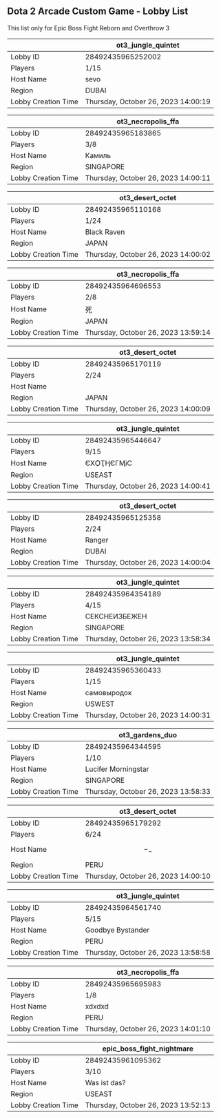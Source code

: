 ## Dota 2 Arcade Custom Game - Lobby List

This list only for Epic Boss Fight Reborn and Overthrow 3

|  | ot3_jungle_quintet |
| ------ | ------ |
| Lobby ID | 28492435965252002 |
| Players | 1/15 |
| Host Name | sevo |
| Region | DUBAI |
| Lobby Creation Time | Thursday, October 26, 2023 14:00:19 |


|  | ot3_necropolis_ffa |
| ------ | ------ |
| Lobby ID | 28492435965183865 |
| Players | 3/8 |
| Host Name | Камиль |
| Region | SINGAPORE |
| Lobby Creation Time | Thursday, October 26, 2023 14:00:11 |


|  | ot3_desert_octet |
| ------ | ------ |
| Lobby ID | 28492435965110168 |
| Players | 1/24 |
| Host Name | Black Raven |
| Region | JAPAN |
| Lobby Creation Time | Thursday, October 26, 2023 14:00:02 |


|  | ot3_necropolis_ffa |
| ------ | ------ |
| Lobby ID | 28492435964696553 |
| Players | 2/8 |
| Host Name | 死 |
| Region | JAPAN |
| Lobby Creation Time | Thursday, October 26, 2023 13:59:14 |


|  | ot3_desert_octet |
| ------ | ------ |
| Lobby ID | 28492435965170119 |
| Players | 2/24 |
| Host Name | 󠀡󠀡 |
| Region | JAPAN |
| Lobby Creation Time | Thursday, October 26, 2023 14:00:09 |


|  | ot3_jungle_quintet |
| ------ | ------ |
| Lobby ID | 28492435965446647 |
| Players | 9/15 |
| Host Name | ЄXѺҬӉЄГӍіС |
| Region | USEAST |
| Lobby Creation Time | Thursday, October 26, 2023 14:00:41 |


|  | ot3_desert_octet |
| ------ | ------ |
| Lobby ID | 28492435965125358 |
| Players | 2/24 |
| Host Name | Ranger |
| Region | DUBAI |
| Lobby Creation Time | Thursday, October 26, 2023 14:00:04 |


|  | ot3_jungle_quintet |
| ------ | ------ |
| Lobby ID | 28492435964354189 |
| Players | 4/15 |
| Host Name | СЕКСНЕИЗБЕЖЕН |
| Region | SINGAPORE |
| Lobby Creation Time | Thursday, October 26, 2023 13:58:34 |


|  | ot3_jungle_quintet |
| ------ | ------ |
| Lobby ID | 28492435965360433 |
| Players | 1/15 |
| Host Name | самовыродок |
| Region | USWEST |
| Lobby Creation Time | Thursday, October 26, 2023 14:00:31 |


|  | ot3_gardens_duo |
| ------ | ------ |
| Lobby ID | 28492435964344595 |
| Players | 1/10 |
| Host Name | Lucifer Morningstar |
| Region | SINGAPORE |
| Lobby Creation Time | Thursday, October 26, 2023 13:58:33 |


|  | ot3_desert_octet |
| ------ | ------ |
| Lobby ID | 28492435965179292 |
| Players | 6/24 |
| Host Name | $$-_-$$ |
| Region | PERU |
| Lobby Creation Time | Thursday, October 26, 2023 14:00:10 |


|  | ot3_jungle_quintet |
| ------ | ------ |
| Lobby ID | 28492435964561740 |
| Players | 5/15 |
| Host Name | Goodbye Bystander |
| Region | PERU |
| Lobby Creation Time | Thursday, October 26, 2023 13:58:58 |


|  | ot3_necropolis_ffa |
| ------ | ------ |
| Lobby ID | 28492435965695983 |
| Players | 1/8 |
| Host Name | xdxdxd |
| Region | PERU |
| Lobby Creation Time | Thursday, October 26, 2023 14:01:10 |


|  | epic_boss_fight_nightmare |
| ------ | ------ |
| Lobby ID | 28492435961095362 |
| Players | 3/10 |
| Host Name | Was ist das? |
| Region | USEAST |
| Lobby Creation Time | Thursday, October 26, 2023 13:52:13 |



